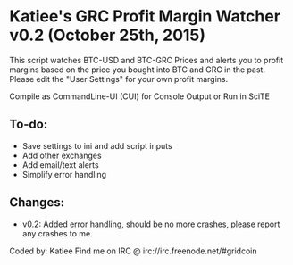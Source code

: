 # Katiee's GRC Profit Margin Watcher v0.2 (October 25th, 2015)

  This script watches BTC-USD and BTC-GRC Prices and alerts you to profit margins based on the price you bought
 	  into BTC and GRC in the past. Please edit the "User Settings" for your own profit margins.

  Compile as CommandLine-UI (CUI) for Console Output or Run in SciTE

To-do:
------
  * Save settings to ini and add script inputs
  * Add other exchanges
  * Add email/text alerts
  * Simplify error handling

Changes:
-------
  * v0.2: Added error handling, should be no more crashes, please report any crashes to me.


Coded by: Katiee
  Find me on IRC @ irc://irc.freenode.net/#gridcoin
